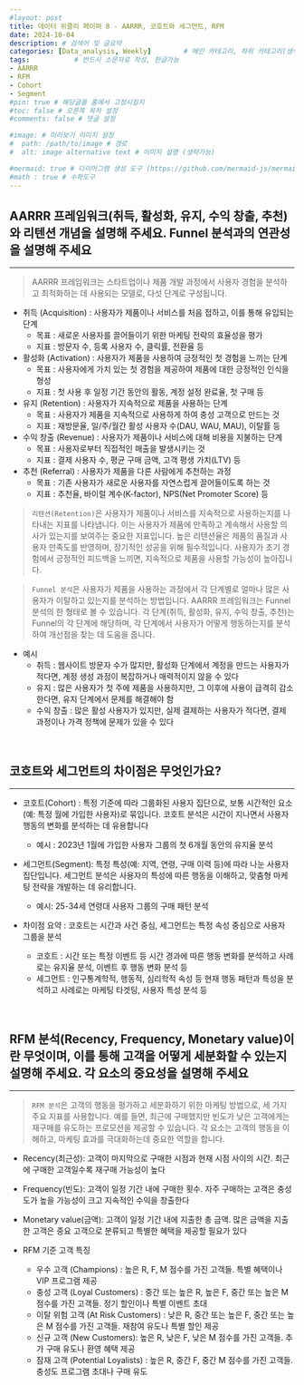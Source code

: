 ```yaml
---
#layout: post
title: 데이터 위클리 페이퍼 8 - AARRR, 코호트와 세그먼트, RFM
date: 2024-10-04
description: # 검색어 및 글요약
categories: [Data_analysis, Weekly]        # 메인 카테고리, 하위 카테고리(생략가능)
tags:           # 반드시 소문자로 작성, 한글가능
- AARRR
- RFM
- Cohort
- Segment
#pin: true # 해당글을 홈에서 고정시킬지
#toc: false # 오른쪽 목차 설정
#comments: false # 댓글 설정

#image: # 미리보기 이미지 설정
#  path: /path/to/image # 경로
#  alt: image alternative text # 이미지 설명 (생략가능)

#mermaid: true # 다이어그램 생성 도구 (https://github.com/mermaid-js/mermaid)
#math : true # 수학도구
---
```


## AARRR 프레임워크(취득, 활성화, 유지, 수익 창출, 추천)와 리텐션 개념을 설명해 주세요. Funnel 분석과의 연관성을 설명해 주세요
---

> AARRR 프레임워크는 스타트업이나 제품 개발 과정에서 사용자 경험을 분석하고 최적화하는 데 사용되는 모델로, 다섯 단계로 구성됩니다.

- 취득 (Acquisition) : 사용자가 제품이나 서비스를 처음 접하고, 이를 통해 유입되는 단계
    - 목표 : 새로운 사용자를 끌어들이기 위한 마케팅 전략의 효율성을 평가
    - 지표 : 방문자 수, 등록 사용자 수, 클릭률, 전환율 등
- 활성화 (Activation) : 사용자가 제품을 사용하여 긍정적인 첫 경험을 느끼는 단계
    - 목표 : 사용자에게 가치 있는 첫 경험을 제공하여 제품에 대한 긍정적인 인식을 형성
    - 지표 : 첫 사용 후 일정 기간 동안의 활동, 계정 설정 완료율, 첫 구매 등
- 유지 (Retention) : 사용자가 지속적으로 제품을 사용하는 단계
    - 목표 : 사용자가 제품을 지속적으로 사용하게 하여 충성 고객으로 만드는 것
    - 지표 : 재방문율, 일/주/월간 활성 사용자 수(DAU, WAU, MAU), 이탈률 등
- 수익 창출 (Revenue) : 사용자가 제품이나 서비스에 대해 비용을 지불하는 단계
    - 목표 : 사용자로부터 직접적인 매출을 발생시키는 것
    - 지표 : 결제 사용자 수, 평균 구매 금액, 고객 평생 가치(LTV) 등
- 추천 (Referral) : 사용자가 제품을 다른 사람에게 추천하는 과정
    - 목표 : 기존 사용자가 새로운 사용자를 자연스럽게 끌어들이도록 하는 것
    - 지표 : 추천율, 바이럴 계수(K-factor), NPS(Net Promoter Score) 등

> `리텐션(Retention)`은 사용자가 제품이나 서비스를 지속적으로 사용하는지를 나타내는 지표를 나타냅니다. 이는 사용자가 제품에 만족하고 계속해서 사용할 의사가 있는지를 보여주는 중요한 지표입니다. 높은 리텐션율은 제품의 품질과 사용자 만족도를 반영하며, 장기적인 성공을 위해 필수적입니다. 사용자가 초기 경험에서 긍정적인 피드백을 느끼면, 지속적으로 제품을 사용할 가능성이 높아집니다. 

> `Funnel 분석`은 사용자가 제품을 사용하는 과정에서 각 단계별로 얼마나 많은 사용자가 이탈하고 있는지를 분석하는 방법입니다. AARRR 프레임워크는 Funnel 분석의 한 형태로 볼 수 있습니다. 각 단계(취득, 활성화, 유지, 수익 창출, 추천)는 Funnel의 각 단계에 해당하며, 각 단계에서 사용자가 어떻게 행동하는지를 분석하여 개선점을 찾는 데 도움을 줍니다.

- 예시
    - 취득 : 웹사이트 방문자 수가 많지만, 활성화 단계에서 계정을 만드는 사용자가 적다면, 계정 생성 과정이 복잡하거나 매력적이지 않을 수 있다
    - 유지 : 많은 사용자가 첫 주에 제품을 사용하지만, 그 이후에 사용이 급격히 감소한다면, 유지 단계에서 문제를 해결해야 함
    - 수익 창출 : 많은 활성 사용자가 있지만, 실제 결제하는 사용자가 적다면, 결제 과정이나 가격 정책에 문제가 있을 수 있다

<br>

## 코호트와 세그먼트의 차이점은 무엇인가요?
---

- 코호트(Cohort) : 특정 기준에 따라 그룹화된 사용자 집단으로, 보통 시간적인 요소(예: 특정 월에 가입한 사용자)로 묶입니다. 코호트 분석은 시간이 지나면서 사용자 행동의 변화를 분석하는 데 유용합니다
  - 예시 : 2023년 1월에 가입한 사용자 그룹의 첫 6개월 동안의 유지율 분석

- 세그먼트(Segment): 특정 특성(예: 지역, 연령, 구매 이력 등)에 따라 나눈 사용자 집단입니다. 세그먼트 분석은 사용자의 특성에 따른 행동을 이해하고, 맞춤형 마케팅 전략을 개발하는 데 유리합니다.
  - 예시: 25-34세 연령대 사용자 그룹의 구매 패턴 분석

- 차이점 요약 : 코호트는 시간과 사건 중심, 세그먼트는 특정 속성 중심으로 사용자 그룹을 분석
  - 코호트 : 시간 또는 특정 이벤트 등 시간 경과에 따른 행동 변화를 분석하고 사례로는 유지율 분석, 이벤트 후 행동 변화 분석 등
  - 세그먼트 : 인구통계학적, 행동적, 심리학적 속성 등 현재 행동 패턴과 특성을 분석하고 사례로는 마케팅 타겟팅, 사용자 특성 분석 등


<br>


## RFM 분석(Recency, Frequency, Monetary value)이란 무엇이며, 이를 통해 고객을 어떻게 세분화할 수 있는지 설명해 주세요. 각 요소의 중요성을 설명해 주세요
---

> `RFM 분석`은 고객의 행동을 평가하고 세분화하기 위한 마케팅 방법으로, 세 가지 주요 지표를 사용합니다. 예를 들면, 최근에 구매했지만 빈도가 낮은 고객에게는 재구매를 유도하는 프로모션을 제공할 수 있습니다. 각 요소는 고객의 행동을 이해하고, 마케팅 효과를 극대화하는데 중요한 역할을 합니다.

- Recency(최근성): 고객이 마지막으로 구매한 시점과 현재 시점 사이의 시간. 최근에 구매한 고객일수록 재구매 가능성이 높다
- Frequency(빈도): 고객이 일정 기간 내에 구매한 횟수. 자주 구매하는 고객은 충성도가 높을 가능성이 크고 지속적인 수익을 창출한다
- Monetary value(금액): 고객이 일정 기간 내에 지출한 총 금액. 많은 금액을 지출한 고객은 중요 고객으로 분류되고 특별한 혜택을 제공할 필요가 있다

- RFM 기준 고객 특징
  - 우수 고객 (Champions) : 높은 R, F, M 점수를 가진 고객들. 특별 혜택이나 VIP 프로그램 제공
  - 충성 고객 (Loyal Customers) : 중간 또는 높은 R, 높은 F, 중간 또는 높은 M 점수를 가진 고객들. 정기 할인이나 특별 이벤트 초대
  - 이탈 위험 고객 (At Risk Customers) : 낮은 R, 중간 또는 높은 F, 중간 또는 높은 M 점수를 가진 고객들. 재참여 유도나 특별 할인 제공
  - 신규 고객 (New Customers): 높은 R, 낮은 F, 낮은 M 점수를 가진 고객들. 추가 구매 유도나 환영 혜택 제공
  - 잠재 고객 (Potential Loyalists) : 높은 R, 중간 F, 중간 M 점수를 가진 고객들. 충성도 프로그램 초대나 구매 유도